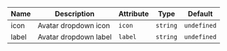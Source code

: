 | Name                                                                                              | Description           | Attribute | Type     | Default     |
| ------------------------------------------------------------------------------------------------- | --------------------- | --------- | -------- | ----------- |
| <div className="Api__Table"> <div>icon</div> <div className="Api__Table Docs__Tags"></div></div>  | Avatar dropdown icon  | `icon`    | `string` | `undefined` |
| <div className="Api__Table"> <div>label</div> <div className="Api__Table Docs__Tags"></div></div> | Avatar dropdown label | `label`   | `string` | `undefined` |
